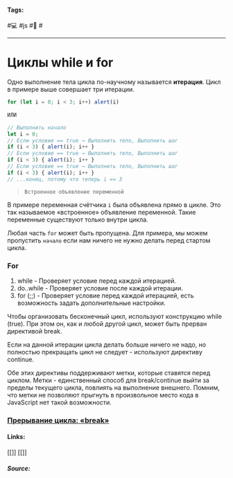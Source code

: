  #### Tags:
 
 #💻  #js #🌱  #	

---	
# Циклы while и for	
Одно выполнение тела цикла по-научному называется **итерация**. Цикл в примере выше совершает три итерации.	

```js
for (let i = 0; i < 3; i++) alert(i)
 
ИЛИ 

// Выполнить начало
let i = 0;
// Если условие == true → Выполнить тело, Выполнить шаг
if (i < 3) { alert(i); i++ }
// Если условие == true → Выполнить тело, Выполнить шаг
if (i < 3) { alert(i); i++ }
// Если условие == true → Выполнить тело, Выполнить шаг
if (i < 3) { alert(i); i++ }
// ...конец, потому что теперь i == 3
```

>`Встроенное объявление переменной`
>
В примере переменная счётчика `i` была объявлена прямо в цикле. Это так называемое «встроенное» объявление переменной. Такие переменные существуют только внутри цикла.	


Любая часть `for` может быть пропущена.
Для примера, мы можем пропустить `начало` если нам ничего не нужно делать перед стартом цикла.
	
### For 
1.	while - Проверяет условие перед каждой итерацией.
2.	do..while - Проверяет условие после каждой итерации.
3.	for (;;) - Проверяет условие перед каждой итерацией, есть возможность задать дополнительные настройки.

Чтобы организовать бесконечный цикл, используют конструкцию while (true).
При этом он, как и любой другой цикл, может быть прерван директивой break.

Если на данной итерации цикла делать больше ничего не надо, но полностью прекращать цикл не следует - используют директиву continue.

Обе этих директивы поддерживают метки, которые ставятся перед циклом. Метки - единственный способ для break/continue выйти за пределы текущего цикла, повлиять на выполнение внешнего. Помним, что метки не позволяют прыгнуть в произвольное место кода в JavaScript нет такой возможности.


### [Прерывание цикла: «break»](https://learn.javascript.ru/while-for#preryvanie-tsikla-break)













	
	
	
#### Links:
   [[]]	
   [[]]
	
##### Source:
   []()
	
		
	
